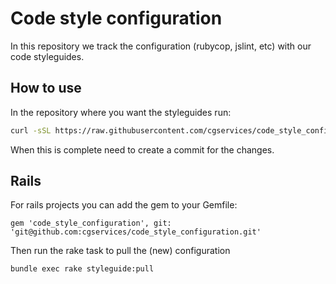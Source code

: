 # Code style configuration

In this repository we track the configuration (rubycop, jslint, etc) with our code styleguides.

## How to use

In the repository where you want the styleguides run:

```bash
curl -sSL https://raw.githubusercontent.com/cgservices/code_style_configuration/master/install.sh | bash
```

When this is complete need to create a commit for the changes.

## Rails

For rails projects you can add the gem to your Gemfile:

`gem 'code_style_configuration', git: 'git@github.com:cgservices/code_style_configuration.git'`

Then run the rake task to pull the (new) configuration

```bash
bundle exec rake styleguide:pull
```